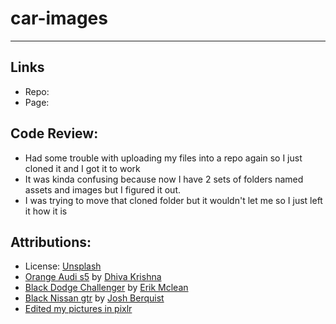 # car-images
---
## Links
- Repo:
- Page:

## Code Review:
- Had some trouble with uploading my files into a repo again so I just cloned it and I got it to work
- It was kinda confusing because now I have 2 sets of folders named assets and images but I figured it out.
- I was trying to move that cloned folder but it wouldn't let me so I just left it how it is

## Attributions:
- License: [Unsplash](https://unsplash.com/license)
- [Orange Audi s5](https://images.unsplash.com/photo-1504215680853-026ed2a45def?ixlib=rb-1.2.1&ixid=MnwxMjA3fDB8MHxwaG90by1wYWdlfHx8fGVufDB8fHx8&auto=format&fit=crop&w=2574&q=80) by [Dhiva Krishna](https://unsplash.com/@dhivakrishna)
- [Black Dodge Challenger](https://images.unsplash.com/photo-1598586958772-8bf368215c2a?ixid=MnwxMjA3fDB8MHxwaG90by1wYWdlfHx8fGVufDB8fHx8&ixlib=rb-1.2.1&auto=format&fit=crop&w=2574&q=80) by [Erik Mclean](https://unsplash.com/@introspectivedsgn)
- [Black Nissan gtr](https://images.unsplash.com/photo-1580274437636-1c384e59e9b5?ixid=MnwxMjA3fDB8MHxwaG90by1wYWdlfHx8fGVufDB8fHx8&ixlib=rb-1.2.1&auto=format&fit=crop&w=2160&q=80) by [Josh Berquist](https://unsplash.com/@jbdsgns)
- [Edited my pictures in pixlr](https://pixlr.com/)